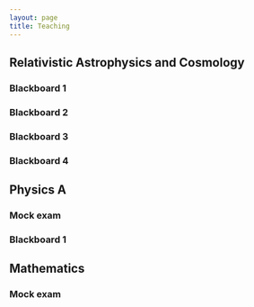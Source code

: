 ```yaml
---
layout: page 
title: Teaching 
---
```

<body class="sph8">
<h2>
Relativistic Astrophysics and Cosmology
</h2>

<h3>
Blackboard 1
</h3>
<div id="RAC_group-1"></div> 
<script src="pdfobject.js"></script>
<script>PDFObject.embed("/teaching/RAC/group-1.pdf", "#RAC_group-1");</script>
<style>
.pdfobject-container { height: 30rem; border: 1rem solid rgba(0,0,0,.1); }
</style>

<h3>
Blackboard 2
</h3>
<div id="RAC_group-2"></div> 
<script src="pdfobject.js"></script>
<script>PDFObject.embed("/teaching/RAC/group-2.pdf", "#RAC_group-2");</script>
<style>
.pdfobject-container { height: 30rem; border: 1rem solid rgba(0,0,0,.1); }
</style>

<h3>
Blackboard 3
</h3>
<div id="RAC_prep"></div> 
<script src="pdfobject.js"></script>
<script>PDFObject.embed("/teaching/RAC/prep.pdf", "#RAC_prep");</script>
<style>
.pdfobject-container { height: 30rem; border: 1rem solid rgba(0,0,0,.1); }
</style>

<h3>
Blackboard 4
</h3>
<div id="RAC_optical_depth"></div> 
<script src="pdfobject.js"></script>
<script>PDFObject.embed("/teaching/RAC/optical_depth.pdf", "#RAC_optical_depth");</script>
<style>
.pdfobject-container { height: 30rem; border: 1rem solid rgba(0,0,0,.1); }
</style>

<h2>
Physics A
</h2>

<h3>
Mock exam
</h3>
<div id="physics-A_mock"></div> 
<script src="pdfobject.js"></script>
<script>PDFObject.embed("/teaching/physics-A/mock.pdf", "#physics-A_mock");</script>
<style>
.pdfobject-container { height: 30rem; border: 1rem solid rgba(0,0,0,.1); }
</style>

<h3>
Blackboard 1
</h3>
<div id="physics-A_group-1"></div> 
<script src="pdfobject.js"></script>
<script>PDFObject.embed("/teaching/physics-A/group_1.pdf", "#physics-A_group-1");</script>
<style>
.pdfobject-container { height: 30rem; border: 1rem solid rgba(0,0,0,.1); }
</style>

<h2>
Mathematics
</h2>

<h3>
Mock exam
</h3>
<div id="maths_mock"></div> 
<script src="pdfobject.js"></script>
<script>PDFObject.embed("/teaching/maths/mock.pdf", "#maths_mock");</script>
<style>
.pdfobject-container { height: 30rem; border: 1rem solid rgba(0,0,0,.1); }
</style>

</body>

